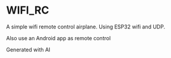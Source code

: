 # WIFI_RC
A simple wifi remote control airplane. Using ESP32 wifi and UDP.

Also use an Android app as remote control

Generated with AI
